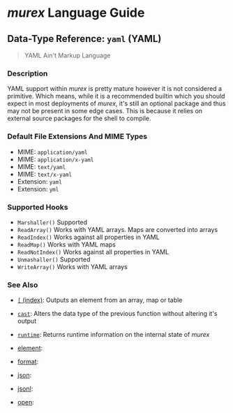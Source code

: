 # _murex_ Language Guide

## Data-Type Reference: `yaml` (YAML)

> YAML Ain't Markup Language

### Description

YAML support within _murex_ is pretty mature however it is not considered a
primitive. Which means, while it is a recommended builtin which you should
expect in most deployments of _murex_, it's still an optional package and
thus may not be present in some edge cases. This is because it relies on
external source packages for the shell to compile.



### Default File Extensions And MIME Types

* MIME: `application/yaml`
* MIME: `application/x-yaml`
* MIME: `text/yaml`
* MIME: `text/x-yaml`
* Extension: `yaml`
* Extension: `yml`


### Supported Hooks

* `Marshaller()`
    Supported
* `ReadArray()`
    Works with YAML arrays. Maps are converted into arrays
* `ReadIndex()`
    Works against all properties in YAML
* `ReadMap()`
    Works with YAML maps
* `ReadNotIndex()`
    Works against all properties in YAML
* `Unmashaller()`
    Supported
* `WriteArray()`
    Works with YAML arrays

### See Also

* [`[` (index)](../commands/index.md):
  Outputs an element from an array, map or table
* [`cast`](../commands/cast.md):
  Alters the data type of the previous function without altering it's output
* [`runtime`](../commands/runtime.md):
  Returns runtime information on the internal state of _murex_
* [element](../commands/element.md):
  
* [format](../commands/format.md):
  
* [json](../types/json.md):
  
* [jsonl](../types/jsonl.md):
  
* [open](../commands/open.md):
  